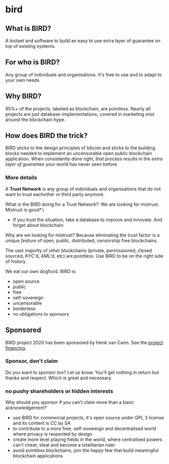 # bird
## What is BIRD?
A toolset and software to build an easy to use extra layer of guarantee on top of existing systems.

## For who is BIRD?
Any group of individuals and organisations. It's free to use and to adapt to your own needs.

## Why BIRD?
95%+ of the projects, labeled as blockchain, are pointless. Nearly all projects are just database-implementations, covered in marketing mist around the blockchain hype.

## How does BIRD the trick?
BIRD sticks to the design principles of bitcoin and sticks to the building blocks needed to implement an uncensorable open public blockchain application. When consistently done right, that process results in the _extra layer of guarantee_ your world has never seen before.

### More details

A **Trust Network** is any group of individuals and organisations that do not want to trust eachother or third party anymore.

What is the BIRD doing for a Trust Network?: We are looking for mistrust. Mistrust is good*.\
* If you trust the situation, take a database to improve and innovate. And forget about blockchain.

Why are we looking for mistrust? Because eliminating the trust factor is a _unique feature_ of open, public, distributed, censorship free blockchains.

The vast majority of other blockchains (private, permissioned, closed sourced, KYC'd, AML'd, etc) are pointless. Use BIRD to be on the right side of history.

 We eat our own dogfood. BIRD is:
 - open source
 - public
 - free
 - self-sovereign
 - uncensorable
 - borderless
 - no obligations to sponsors
 
 ## Sponsored
 
 BIRD project 2020 has been sponsored by Henk van Cann. See the [project financing]().
 
 ### Sponsor, don't claim
 
 Do you want to sponsor too? Let us know. You'll get nothing in return but thanks and respect. Which is great and necessary. 
 
  ### no pushy shareholders or hidden interests
  
  Why should you sponsor if you can't claim more than a basic acknowledgement?
 
 - use BIRD for commercial projects, it's open source under GPL 3 license and its content is CC by SA
 - to contribute to a more free, self-sovereign and decentralised world where privacy is respected by design
 - create more level playing fields in the world, where centralised powers can't cheat, steal and become a totalitarian ruler
 - avoid pointless blockchains, join the happy few that build meaningful blockchain applications

